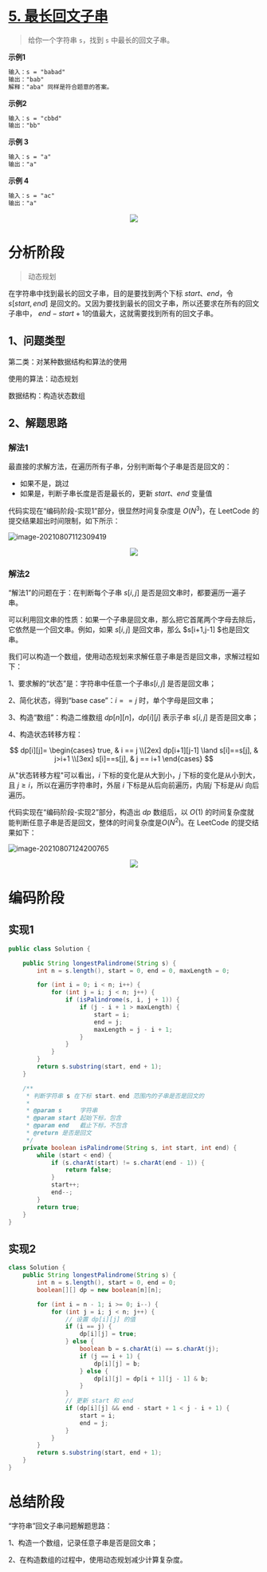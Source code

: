 # [5. 最长回文子串](https://leetcode-cn.com/problems/longest-palindromic-substring/)

> 给你一个字符串 `s`，找到 `s` 中最长的回文子串。

**示例1**

```tex
输入：s = "babad"
输出："bab"
解释："aba" 同样是符合题意的答案。
```

**示例2**

```tex
输入：s = "cbbd"
输出："bb"
```

**示例 3**

```tex
输入：s = "a"
输出："a"
```

**示例 4**

```tex
输入：s = "ac"
输出："a"
```

<div align=center>
<img src="https://cdn.jsdelivr.net/gh/shimengjie/image-repo/img/640.gif"/>
</div>

# 分析阶段

> 动态规划

在字符串中找到最长的回文子串，目的是要找到两个下标 $start、end$，令 $s[start,end]$ 是回文的。又因为要找到最长的回文子串，所以还要求在所有的回文子串中， $end - start + 1$的值最大，这就需要找到所有的回文子串。

## 1、问题类型

第二类：对某种数据结构和算法的使用

使用的算法：动态规划

数据结构：构造状态数组

## 2、解题思路

### 解法1

最直接的求解方法，在遍历所有子串，分别判断每个子串是否是回文的：

* 如果不是，跳过
* 如果是，判断子串长度是否是最长的，更新 $start、end$ 变量值

代码实现在“编码阶段-实现1”部分，很显然时间复杂度是 $O(N^3)$，在 LeetCode 的提交结果超出时间限制，如下所示：

![image-20210807112309419](https://cdn.jsdelivr.net/gh/shimengjie/image-repo/img/image-20210807112309419.png)

<div align=center>
<img src="https://cdn.jsdelivr.net/gh/shimengjie/image-repo/img/640.gif"/>
</div>

### 解法2

“解法1”的问题在于：在判断每个子串 $s[i,j]$ 是否是回文串时，都要遍历一遍子串。

可以利用回文串的性质：如果一个子串是回文串，那么把它首尾两个字母去除后，它依然是一个回文串。例如，如果 $s[i,j]$ 是回文串，那么 $s[i+1,j-1] $也是回文串。

我们可以构造一个数组，使用动态规划来求解任意子串是否是回文串，求解过程如下：

1、要求解的“状态”是：字符串中任意一个子串$s[i,j]$ 是否是回文串；

2、简化状态，得到“base case”：$i == j$ 时，单个字母是回文串；

3、构造“数组”：构造二维数组 $dp[n][n]$，$dp[i][j]$ 表示子串 $s[i,j]$ 是否是回文串；

4、构造状态转移方程：

$$
dp[i][j]=
\begin{cases}
true, & i == j
\\[2ex] dp[i+1][j-1] \land s[i]==s[j], & j>i+1
\\[3ex] s[i]==s[j], & j == i+1
\end{cases}
$$

从"状态转移方程"可以看出，$i$ 下标的变化是从大到小，$j$ 下标的变化是从小到大，且 $j \ge i$，所以在遍历字符串时，外层 $i$ 下标是从后向前遍历，内层$j$ 下标是从$i$ 向后遍历。

代码实现在“编码阶段-实现2”部分，构造出 $dp$ 数组后，以 $O(1)$ 的时间复杂度就能判断任意子串是否是回文，整体的时间复杂度是$O(N^2)$。在 LeetCode 的提交结果如下：

![image-20210807124200765](https://cdn.jsdelivr.net/gh/shimengjie/image-repo/img/image-20210807124200765.png)

<div align=center>
<img src="https://cdn.jsdelivr.net/gh/shimengjie/image-repo/img/640.png"/>
</div>

# 编码阶段

## 实现1

```java
public class Solution {

    public String longestPalindrome(String s) {
        int n = s.length(), start = 0, end = 0, maxLength = 0;

        for (int i = 0; i < n; i++) {
            for (int j = i; j < n; j++) {
                if (isPalindrome(s, i, j + 1)) {
                    if (j - i + 1 > maxLength) {
                        start = i;
                        end = j;
                        maxLength = j - i + 1;
                    }
                }
            }
        }
        return s.substring(start, end + 1);
    }

    /**
     * 判断字符串 s 在下标 start、end 范围内的子串是否是回文的
     *
     * @param s     字符串
     * @param start 起始下标，包含
     * @param end   截止下标，不包含
     * @return 是否是回文
     */
    private boolean isPalindrome(String s, int start, int end) {
        while (start < end) {
            if (s.charAt(start) != s.charAt(end - 1)) {
                return false;
            }
            start++;
            end--;
        }
        return true;
    }
}
```

## 实现2

```java
class Solution {
    public String longestPalindrome(String s) {
        int n = s.length(), start = 0, end = 0;
        boolean[][] dp = new boolean[n][n];

        for (int i = n - 1; i >= 0; i--) {
            for (int j = i; j < n; j++) {
                // 设置 dp[i][j] 的值
                if (i == j) {
                    dp[i][j] = true;
                } else {
                    boolean b = s.charAt(i) == s.charAt(j);
                    if (j == i + 1) {
                        dp[i][j] = b;
                    } else {
                        dp[i][j] = dp[i + 1][j - 1] & b;
                    }
                }
                // 更新 start 和 end
                if (dp[i][j] && end - start + 1 < j - i + 1) {
                    start = i;
                    end = j;
                }
            }
        }
        return s.substring(start, end + 1);
    }
}
```

# 总结阶段

“字符串”回文子串问题解题思路：

1、构造一个数组，记录任意子串是否是回文串；

2、在构造数组的过程中，使用动态规划减少计算复杂度。
